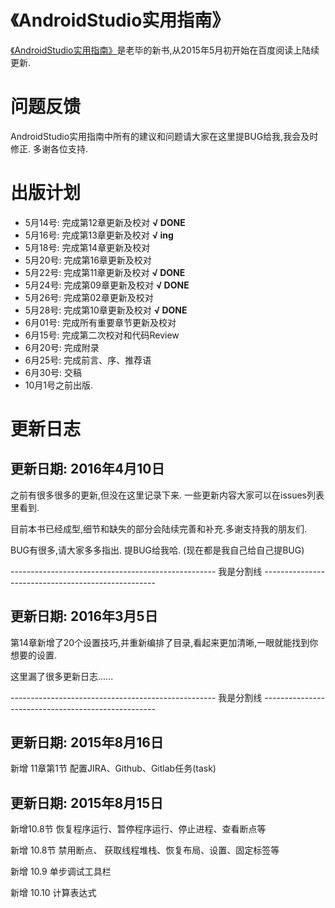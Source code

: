 
# 《AndroidStudio实用指南》

[《AndroidStudio实用指南》](http://yuedu.baidu.com/ebook/31beb61a9b6648d7c1c746e8)是老毕的新书,从2015年5月初开始在百度阅读上陆续更新.

# 问题反馈

AndroidStudio实用指南中所有的建议和问题请大家在这里提BUG给我,我会及时修正. 多谢各位支持.

# 出版计划

- 5月14号: 完成第12章更新及校对  **√ DONE**
- 5月16号: 完成第13章更新及校对  **√ ing**
- 5月18号: 完成第14章更新及校对
- 5月20号: 完成第16章更新及校对
- 5月22号: 完成第11章更新及校对 **√ DONE**
- 5月24号: 完成第09章更新及校对 **√ DONE**
- 5月26号: 完成第02章更新及校对
- 5月28号: 完成第10章更新及校对 **√ DONE**
- 6月01号: 完成所有重要章节更新及校对
- 6月15号: 完成第二次校对和代码Review
- 6月20号: 完成附录
- 6月25号: 完成前言、序、推荐语
- 6月30号: 交稿
- 10月1号之前出版.


# 更新日志
## 更新日期: 2016年4月10日

之前有很多很多的更新,但没在这里记录下来. 一些更新内容大家可以在issues列表里看到.

目前本书已经成型,细节和缺失的部分会陆续完善和补充.多谢支持我的朋友们.

BUG有很多,请大家多多指出. 提BUG给我哈. (现在都是我自己给自己提BUG)

--------------------------------------------------- 我是分割线 --------------------------------------------------- 

## 更新日期: 2016年3月5日

第14章新增了20个设置技巧,并重新编排了目录,看起来更加清晰,一眼就能找到你想要的设置.

这里漏了很多更新日志......

--------------------------------------------------- 我是分割线 --------------------------------------------------- 

## 更新日期: 2015年8月16日

新增 11章第1节 配置JIRA、Github、Gitlab任务(task)

## 更新日期: 2015年8月15日

新增10.8节 恢复程序运行、暂停程序运行、停止进程、查看断点等

新增 10.8节 禁用断点、 获取线程堆栈、恢复布局、设置、固定标签等

新增 10.9 单步调试工具栏

新增 10.10 计算表达式
